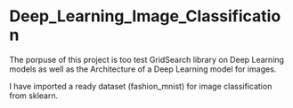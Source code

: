 # Deep_Learning_Image_Classification

The porpuse of this project is too test GridSearch library on Deep Learning models as well as the Architecture of a Deep Learning model for images.

I have imported a ready dataset (fashion_mnist) for image classification from sklearn.

